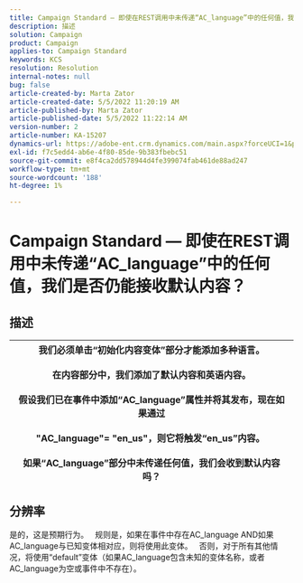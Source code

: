 ```yaml
---
title: Campaign Standard — 即使在REST调用中未传递“AC_language”中的任何值，我们是否仍能接收默认内容？
description: 描述
solution: Campaign
product: Campaign
applies-to: Campaign Standard
keywords: KCS
resolution: Resolution
internal-notes: null
bug: false
article-created-by: Marta Zator
article-created-date: 5/5/2022 11:20:19 AM
article-published-by: Marta Zator
article-published-date: 5/5/2022 11:22:14 AM
version-number: 2
article-number: KA-15207
dynamics-url: https://adobe-ent.crm.dynamics.com/main.aspx?forceUCI=1&pagetype=entityrecord&etn=knowledgearticle&id=64ef1f53-65cc-ec11-a7b5-6045bd00dbbc
exl-id: f7c5edd4-ab6e-4f80-85de-9b383fbebc51
source-git-commit: e8f4ca2dd578944d4fe399074fab461de88ad247
workflow-type: tm+mt
source-wordcount: '188'
ht-degree: 1%

---
```


# Campaign Standard — 即使在REST调用中未传递“AC_language”中的任何值，我们是否仍能接收默认内容？

## 描述



| 我们必须单击“初始化内容变体”部分才能添加多种语言。<br>   <br>  在内容部分中，我们添加了默认内容和英语内容。<br>   <br>  假设我们已在事件中添加“AC_language”属性并将其发布，现在如果通过<br><br>  &quot;AC_language&quot;= &quot;en_us&quot;，则它将触发“en_us”内容。 <br><br>  如果“AC_language”部分中未传递任何值，我们会收到默认内容吗？ |
| --- |



## 分辨率


是的，这是预期行为。
 
规则是，如果在事件中存在AC_language AND如果AC_language与已知变体相对应，则将使用此变体。
 
否则，对于所有其他情况，将使用“default”变体（如果AC_language包含未知的变体名称，或者AC_language为空或事件中不存在）。
